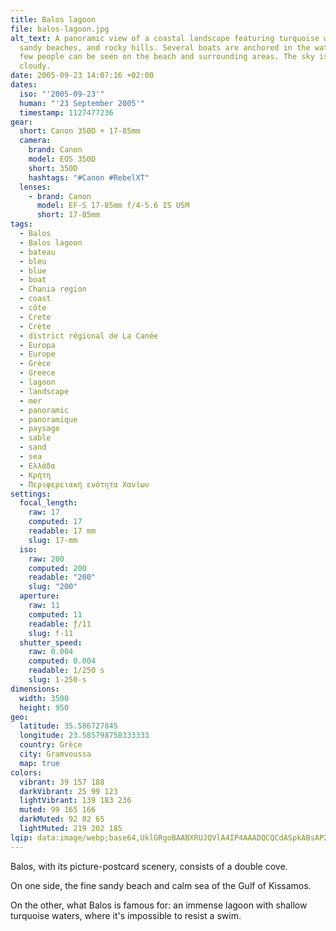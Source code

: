 ```yaml
---
title: Balos lagoon
file: balos-lagoon.jpg
alt_text: A panoramic view of a coastal landscape featuring turquoise waters,
  sandy beaches, and rocky hills. Several boats are anchored in the water, and a
  few people can be seen on the beach and surrounding areas. The sky is partly
  cloudy.
date: 2005-09-23 14:07:16 +02:00
dates:
  iso: "'2005-09-23'"
  human: "'23 September 2005'"
  timestamp: 1127477236
gear:
  short: Canon 350D + 17-85mm
  camera:
    brand: Canon
    model: EOS 350D
    short: 350D
    hashtags: "#Canon #RebelXT"
  lenses:
    - brand: Canon
      model: EF-S 17-85mm f/4-5.6 IS USM
      short: 17-85mm
tags:
  - Balos
  - Balos lagoon
  - bateau
  - bleu
  - blue
  - boat
  - Chania region
  - coast
  - côte
  - Crete
  - Crète
  - district régional de La Canée
  - Europa
  - Europe
  - Grèce
  - Greece
  - lagoon
  - landscape
  - mer
  - panoramic
  - panoramique
  - paysage
  - sable
  - sand
  - sea
  - Ελλάδα
  - Κρήτη
  - Περιφερειακή ενότητα Χανίων
settings:
  focal_length:
    raw: 17
    computed: 17
    readable: 17 mm
    slug: 17-mm
  iso:
    raw: 200
    computed: 200
    readable: "200"
    slug: "200"
  aperture:
    raw: 11
    computed: 11
    readable: ƒ/11
    slug: f-11
  shutter_speed:
    raw: 0.004
    computed: 0.004
    readable: 1/250 s
    slug: 1-250-s
dimensions:
  width: 3500
  height: 950
geo:
  latitude: 35.586727845
  longitude: 23.585798758333333
  country: Grèce
  city: Gramvoussa
  map: true
colors:
  vibrant: 39 157 188
  darkVibrant: 25 99 123
  lightVibrant: 139 183 236
  muted: 99 165 166
  darkMuted: 92 82 65
  lightMuted: 219 202 185
lqip: data:image/webp;base64,UklGRgoBAABXRUJQVlA4IP4AAADQCQCdASpkABsAP22ixVi0rCejslgKqpAtiWQAucwIl/QCeH+8tUKxRlKB6T8bY+5Tyv45XTncK9CMZ1QjNXe3Bzy79DZipmPOGjSgM9Tp1JFnMsrFcAAA1oWhfgcy+c64F5RU+gRsJjIGY6kaqZBqZSEf5YOZvyus98G9S16JdtWmenxv+WRvg4CYZuCdbajAo6Fs1AAfoNDZ5Wjvc2b5ziLMI9nUW3kZDPzUBszHtvJ9BVhcUZech/otb+FAcSJ3qPa8lTrtH2Fc7EC2xhzyCu88CaSxPQ+6aP+oiZp5BLuTEUL2c4GpSbPpwFkyPu5KCwGmY/oXPRye7wAAAA==
---
```


Balos, with its picture-postcard scenery, consists of a double cove.

On one side, the fine sandy beach and calm sea of the Gulf of Kissamos.

On the other, what Balos is famous for: an immense lagoon with shallow turquoise waters, where it's impossible to resist a swim.
